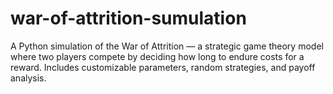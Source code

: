 # war-of-attrition-sumulation
A Python simulation of the War of Attrition — a strategic game theory model where two players compete by deciding how long to endure costs for a reward. Includes customizable parameters, random strategies, and payoff analysis.
